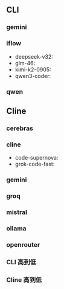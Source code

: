 ## CLI

### gemini

### iflow

- deepseek-v32: 
- glm-46: 
- kimi-k2-0905: 
- qwen3-coder: 

### qwen

## Cline

### cerebras

### cline

- code-supernova: 
- grok-code-fast: 

### gemini

### groq

### mistral

### ollama

### openrouter

### CLI 高到低

### Cline 高到低
